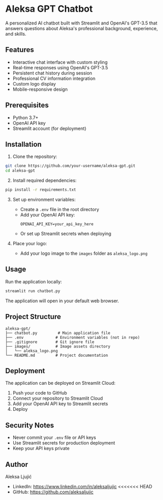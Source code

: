 # Aleksa GPT Chatbot

A personalized AI chatbot built with Streamlit and OpenAI's GPT-3.5 that answers questions about Aleksa's professional background, experience, and skills.

## Features

- Interactive chat interface with custom styling
- Real-time responses using OpenAI's GPT-3.5
- Persistent chat history during session
- Professional CV information integration
- Custom logo display
- Mobile-responsive design

## Prerequisites

- Python 3.7+
- OpenAI API key
- Streamlit account (for deployment)

## Installation

1. Clone the repository:
```bash
git clone https://github.com/your-username/aleksa-gpt.git
cd aleksa-gpt
```

2. Install required dependencies:
```bash
pip install -r requirements.txt
```

3. Set up environment variables:
   - Create a `.env` file in the root directory
   - Add your OpenAI API key:
     ```
     OPENAI_API_KEY=your_api_key_here
     ```
   - Or set up Streamlit secrets when deploying

4. Place your logo:
   - Add your logo image to the `images` folder as `aleksa_logo.png`

## Usage

Run the application locally:
```bash
streamlit run chatbot.py
```

The application will open in your default web browser.

## Project Structure

```
aleksa-gpt/
├── chatbot.py         # Main application file
├── .env              # Environment variables (not in repo)
├── .gitignore        # Git ignore file
├── images/           # Image assets directory
│   └── aleksa_logo.png
└── README.md         # Project documentation
```

## Deployment

The application can be deployed on Streamlit Cloud:

1. Push your code to GitHub
2. Connect your repository to Streamlit Cloud
3. Add your OpenAI API key to Streamlit secrets
4. Deploy

## Security Notes

- Never commit your `.env` file or API keys
- Use Streamlit secrets for production deployment
- Keep your API keys private

## Author

Aleksa Ljujić
- LinkedIn: https://www.linkedin.com/in/aleksaljujic
<<<<<<< HEAD
- GitHub: https://github.com/aleksaljujic
